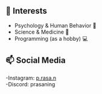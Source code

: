 ## 🔬 Interests  
- Psychology & Human Behavior 🧠  
- Science & Medicine 🔬  
- Programming (as a hobby) 💻

## 📫 Social Media 
-Instagram: [p.rasa.n](https://www.instagram.com/p.rasa.n/)  
-Discord: prasaning
